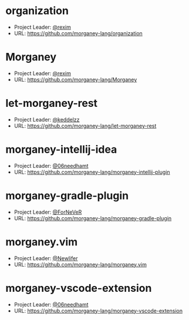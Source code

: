 # organization #

- Project Leader: [@rexim]
- URL: https://github.com/morganey-lang/organization

# Morganey #

- Project Leader: [@rexim]
- URL: https://github.com/morganey-lang/Morganey

# let-morganey-rest #

- Project Leader: [@keddelzz]
- URL: https://github.com/morganey-lang/let-morganey-rest

# morganey-intellij-idea #

- Project Leader: [@06needhamt]
- URL: https://github.com/morganey-lang/morganey-intellij-plugin

# morganey-gradle-plugin #

- Project Leader: [@ForNeVeR]
- URL: https://github.com/morganey-lang/morganey-gradle-plugin

# morganey.vim #

- Project Leader: [@Newlifer]
- URL: https://github.com/morganey-lang/morganey.vim

# morganey-vscode-extension #

- Project Leader: [@06needhamt]
- URL: https://github.com/morganey-lang/morganey-vscode-extension

[@rexim]: https://github.com/rexim
[@keddelzz]: https://github.com/keddelzz
[@06needhamt]: https://github.com/06needhamt
[@ForNeVeR]: https://github.com/ForNeVeR
[@Newlifer]: https://github.com/Newlifer
